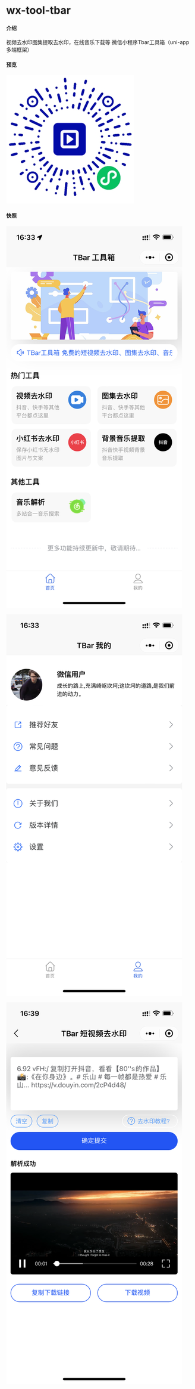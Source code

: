 # wx-tool-tbar

#### 介绍
视频去水印图集提取去水印，在线音乐下载等 微信小程序Tbar工具箱（uni-app多端框架）

#### 预览
![预览](yulan-images/gh_f37641d461e8_344.jpg)


#### 快照
![首页](yulan-images/IMG_2073.PNG)

![我的](yulan-images/IMG_2074.PNG)

![去水印](yulan-images/IMG_2075.PNG)